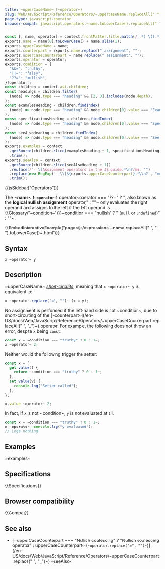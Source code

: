 ```yaml
---
title: ~upperCaseName~ (~operator~)
slug: Web/JavaScript/Reference/Operators/~upperCaseName.replaceAll(" ", "_")~
page-type: javascript-operator
browser-compat: javascript.operators.~name.toLowerCase().replaceAll(" ", "_")~
---
```


```js setup
const [, name, operator] = context.frontMatter.title.match(/(.*) \((.*)\)/);
exports.name = name[0].toLowerCase() + name.slice(1);
exports.upperCaseName = name;
exports.counterpart = exports.name.replace(" assignment", "");
exports.upperCaseCounterpart = name.replace(" assignment", "");
exports.operator = operator;
exports.condition = {
  "&&=": "truthy",
  "||=": "falsy",
  "??=": "nullish",
}[operator];
const children = context.ast.children;
const headings = children.filter(
  (node) => node.type === "heading" && [2, 3].includes(node.depth),
);
const examplesHeading = children.findIndex(
  (node) => node.type === "heading" && node.children[0].value === "Examples",
);
const specificationsHeading = children.findIndex(
  (node) => node.type === "heading" && node.children[0].value === "Specifications",
);
const seeAlsoHeading = children.findIndex(
  (node) => node.type === "heading" && node.children[0].value === "See also",
);
exports.examples = context
  .getSource(children.slice(examplesHeading + 1, specificationsHeading))
  .trim();
exports.seeAlso = context
  .getSource(children.slice(seeAlsoHeading + 1))
  .replace(/^- \[Assignment operators in the JS guide.*\n?/mu, "")
  .replace(new RegExp(`- \\[${exports.upperCaseCounterpart}.*\\n?`, "mu"), "")
  .trim();
```

{{jsSidebar("Operators")}}

The **~name~ (`~operator~`)** operator~operator === "??=" ? ", also known as the **logical nullish assignment** operator," : ""~ only evaluates the right operand and assigns to the left if the left operand is {{Glossary("~condition~")}}~condition === "nullish" ? " (`null` or `undefined`)" : ""~.

{{EmbedInteractiveExample("pages/js/expressions-~name.replaceAll(" ", "-").toLowerCase()~.html")}}

## Syntax

```js-nolint
x ~operator~ y
```

## Description

~upperCaseName~ [_short-circuits_](/en-US/docs/Web/JavaScript/Reference/Operators/Operator_precedence#short-circuiting), meaning that `x ~operator~ y` is equivalent to:

```js
x ~operator.replace("=", "")~ (x = y);
```

No assignment is performed if the left-hand side is not ~condition~, due to short-circuiting of the [~counterpart~](/en-US/docs/Web/JavaScript/Reference/Operators/~upperCaseCounterpart.replaceAll(" ", "_")~) operator. For example, the following does not throw an error, despite `x` being `const`:

```js
const x = ~condition === "truthy" ? 0 : 1~;
x ~operator~ 2;
```

Neither would the following trigger the setter:

```js
const x = {
  get value() {
    return ~condition === "truthy" ? 0 : 1~;
  },
  set value(v) {
    console.log("Setter called");
  },
};

x.value ~operator~ 2;
```

In fact, if `x` is not ~condition~, `y` is not evaluated at all.

```js
const x = ~condition === "truthy" ? 0 : 1~;
x ~operator~ console.log("y evaluated");
// Logs nothing
```

## Examples

~examples~

## Specifications

{{Specifications}}

## Browser compatibility

{{Compat}}

## See also

- [~upperCaseCounterpart === "Nullish coalescing" ? "Nullish coalescing operator" : upperCaseCounterpart~ (`~operator.replace("=", "")~`)](/en-US/docs/Web/JavaScript/Reference/Operators/~upperCaseCounterpart.replace(" ", "_")~)
~seeAlso~

